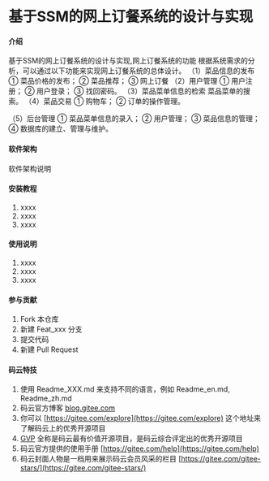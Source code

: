 # 基于SSM的网上订餐系统的设计与实现

#### 介绍
基于SSM的网上订餐系统的设计与实现,网上订餐系统的功能
根据系统需求的分析，可以通过以下功能来实现网上订餐系统的总体设计。
（1）菜品信息的发布
① 菜品价格的发布；
② 菜品推荐；
③ 网上订餐
（2）用户管理
① 用户注册；
② 用户登录；
③ 找回密码。
（3）菜品菜单信息的检索
菜品菜单的搜索。
（4）菜品交易
① 购物车；
② 订单的操作管理。


（5）后台管理
① 菜品菜单信息的录入；
② 用户管理；
③ 菜品信息的管理；
④ 数据库的建立、管理与维护。

#### 软件架构
软件架构说明


#### 安装教程

1.  xxxx
2.  xxxx
3.  xxxx

#### 使用说明

1.  xxxx
2.  xxxx
3.  xxxx

#### 参与贡献

1.  Fork 本仓库
2.  新建 Feat_xxx 分支
3.  提交代码
4.  新建 Pull Request


#### 码云特技

1.  使用 Readme\_XXX.md 来支持不同的语言，例如 Readme\_en.md, Readme\_zh.md
2.  码云官方博客 [blog.gitee.com](https://blog.gitee.com)
3.  你可以 [https://gitee.com/explore](https://gitee.com/explore) 这个地址来了解码云上的优秀开源项目
4.  [GVP](https://gitee.com/gvp) 全称是码云最有价值开源项目，是码云综合评定出的优秀开源项目
5.  码云官方提供的使用手册 [https://gitee.com/help](https://gitee.com/help)
6.  码云封面人物是一档用来展示码云会员风采的栏目 [https://gitee.com/gitee-stars/](https://gitee.com/gitee-stars/)
